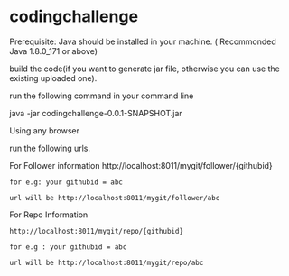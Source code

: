 # codingchallenge

Prerequisite:
 Java should be installed in your machine. ( Recommonded Java 1.8.0_171 or above)

build the code(if you want to generate jar file, otherwise you can use the existing uploaded one).

run the following command in your command line

java -jar codingchallenge-0.0.1-SNAPSHOT.jar

Using any browser

run the following urls.

For Follower information
	http://localhost:8011/mygit/follower/{githubid}
	
	for e.g: your githubid = abc
	
	url will be http://localhost:8011/mygit/follower/abc
	

For Repo Information

	http://localhost:8011/mygit/repo/{githubid}
	
	for e.g : your githubid = abc
	
	url will be http://localhost:8011/mygit/repo/abc
